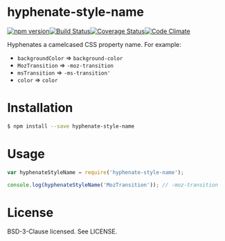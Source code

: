 # hyphenate-style-name

[![npm version](http://img.shields.io/npm/v/hyphenate-style-name.svg?style=flat-square)](http://browsenpm.org/package/hyphenate-style-name)[![Build Status](http://img.shields.io/travis/rexxars/hyphenate-style-name/master.svg?style=flat-square)](https://travis-ci.org/rexxars/hyphenate-style-name)[![Coverage Status](http://img.shields.io/codeclimate/coverage/github/rexxars/hyphenate-style-name.svg?style=flat-square)](https://codeclimate.com/github/rexxars/hyphenate-style-name)[![Code Climate](http://img.shields.io/codeclimate/github/rexxars/hyphenate-style-name.svg?style=flat-square)](https://codeclimate.com/github/rexxars/hyphenate-style-name/)

Hyphenates a camelcased CSS property name. For example:

- `backgroundColor` => `background-color`
- `MozTransition` => `-moz-transition`
- `msTransition` => `-ms-transition'`
- `color` => `color`

# Installation

```bash
$ npm install --save hyphenate-style-name
```

# Usage

```js
var hyphenateStyleName = require('hyphenate-style-name');

console.log(hyphenateStyleName('MozTransition')); // -moz-transition
```

# License

BSD-3-Clause licensed. See LICENSE.
